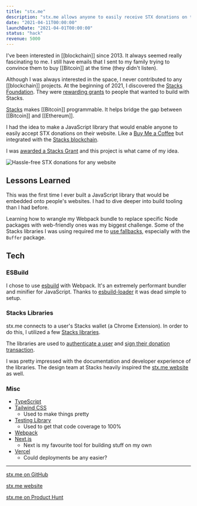 ```yaml
---
title: "stx.me"
description: "stx.me allows anyone to easily receive STX donations on their website."
date: "2021-04-11T00:00:00"
launchDate: "2021-04-01T00:00:00"
status: "hack"
revenue: 5000
---
```


I've been interested in [[blockchain]] since 2013. It always seemed really fascinating to me. I still have emails that I sent to my family trying to convince them to buy [[Bitcoin]] at the time (they didn't listen).

Although I was always interested in the space, I never contributed to any [[blockchain]] projects. At the beginning of 2021, I discovered the [Stacks Foundation](https://stacks.org/). They were [rewarding grants](https://stacks.org/grants) to people that wanted to build with Stacks.

[Stacks](https://www.stacks.co/) makes [[Bitcoin]] programmable. It helps bridge the gap between [[Bitcoin]] and [[Ethereum]].

I had the idea to make a JavaScript library that would enable anyone to easily accept STX donations on their website. Like a [Buy Me a Coffee](https://www.buymeacoffee.com/) but integrated with the [Stacks blockchain](https://www.stacks.co/).

I was [awarded a Stacks Grant](https://github.com/stacksgov/Stacks-Grants/issues/59) and this project is what came of my idea.

![Hassle-free STX donations for any website](/assets/projects/stx-me/screen-1.png)

## Lessons Learned

This was the first time I ever built a JavaScript library that would be embedded onto people's websites. I had to dive deeper into build tooling than I had before.

Learning how to wrangle my Webpack bundle to replace specific Node packages with web-friendly ones was my biggest challenge. Some of the Stacks libraries I was using required me to [use fallbacks](https://github.com/amorriscode/stx-me/blob/2586859bb337b94e5373356d6ab50ccd506ba420/webpack.config.js#L29), especially with the `Buffer` package.

## Tech

### ESBuild

I chose to use [esbuild](https://github.com/evanw/esbuild) with Webpack. It's an extremely performant bundler and minifier for JavaScript. Thanks to [esbuild-loader](https://github.com/privatenumber/esbuild-loader) it was dead simple to setup.

### Stacks Libraries

stx.me connects to a user's Stacks wallet (a Chrome Extension). In order to do this, I utilized a few [Stacks libraries](https://www.stacks.co/developers).

The libraries are used to [authenticate a user](https://docs.blockstack.org/build-apps/guides/authentication) and [sign their donation transaction](https://docs.blockstack.org/build-apps/guides/transaction-signing).

I was pretty impressed with the documentation and developer experience of the libraries. The design team at Stacks heavily inspired the [stx.me website](https://getstx.me) as well.

### Misc

- [TypeScript](https://www.typescriptlang.org/)
- [Tailwind CSS](https://tailwindcss.com/)
  - Used to make things pretty
- [Testing Library](https://testing-library.com/)
  - Used to get that code coverage to 100%
- [Webpack](https://webpack.js.org/)
- [Next.js](https://nextjs.org)
  - Next is my favourite tool for building stuff on my own
- [Vercel](https://vercel.com/)
  - Could deployments be any easier?

---

[stx.me on GitHub](https://github.com/amorriscode/stx-me)

[stx.me website](https://stx-me-website.vercel.app/)

[stx.me on Product Hunt](https://www.producthunt.com/posts/stx-me)
